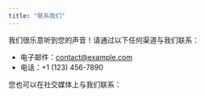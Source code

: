 ```yaml
---
title: "联系我们"
---
```


我们很乐意听到您的声音！请通过以下任何渠道与我们联系：

- 电子邮件：contact@example.com
- 电话：+1 (123) 456-7890

您也可以在社交媒体上与我们联系：